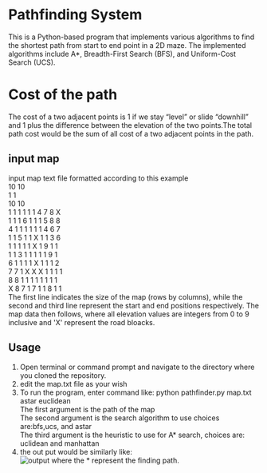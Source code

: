 # Pathfinding System
This is a Python-based program that implements various algorithms to find the shortest path from start to end point in a 2D maze. The implemented algorithms include A*, Breadth-First Search (BFS), and Uniform-Cost Search (UCS).

# Cost of the path
The cost of a two adjacent points is 1 if we stay “level” or slide “downhill” and 1 plus the difference between the elevation of the two points.The total path cost would be the sum of all cost of a two adjacent points in the path.

## input map
input map text file formatted according to this example <br>
10 10<br>
1 1<br>
10 10<br>
1 1 1 1 1 1 4 7 8 X<br>
1 1 1 6 1 1 1 5 8 8<br>
4 1 1 1 1 1 1 4 6 7<br>
1 1 5 1 1 X 1 1 3 6<br>
1 1 1 1 1 X 1 9 1 1<br>
1 1 3 1 1 1 1 1 9 1<br>
6 1 1 1 1 X 1 1 1 2<br>
7 7 1 X X X 1 1 1 1<br>
8 8 1 1 1 1 1 1 1 1<br>
X 8 7 1 7 1 1 8 1 1<br>
The first line indicates the size of the map (rows by columns), while the second
and third line represent the start and end positions respectively. The map data
then follows, where all elevation values are integers from 0 to 9 inclusive and 'X' represent the road bloacks.


## Usage
1. Open terminal or command prompt and navigate to the directory where you cloned the repository.
2. edit the map.txt file as your wish
3. To run the program, enter command like: python pathfinder.py map.txt astar euclidean<br>
The first argument is the path of the map<br>
The second argument is the search algorithm to use choices are:bfs,ucs, and astar<br>
The third argument is the heuristic to use for A* search, choices are: uclidean and manhattan<br>
5. the out put would be similarly like:<br>
![output](https://github.com/Dycade/2D-maze-path-finding/assets/85650434/3066954b-fb61-4c2b-a3fa-3976ce32a98e)
where the * represent the finding path.
